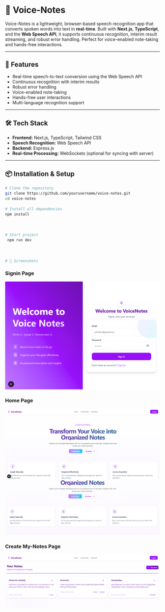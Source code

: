 # 🎤 Voice-Notes

Voice-Notes is a lightweight, browser-based speech recognition app that converts spoken words into text in **real-time**. Built with **Next.js**, **TypeScript**, and the **Web Speech API**, it supports continuous recognition, interim result streaming, and robust error handling. Perfect for voice-enabled note-taking and hands-free interactions.

----

## 🚀 Features
- Real-time speech-to-text conversion using the Web Speech API
- Continuous recognition with interim results
- Robust error handling
- Voice-enabled note-taking
- Hands-free user interactions
- Multi-language recognition support

---

## 🛠 Tech Stack
- **Frontend:** Next.js, TypeScript, Tailwind CSS  
- **Speech Recognition:** Web Speech API  
- **Backend:** Express.js  
- **Real-time Processing:** WebSockets (optional for syncing with server)  

---

## 📦 Installation & Setup

```bash
# Clone the repository
git clone https://github.com/yourusername/voice-notes.git
cd voice-notes

# Install all dependencies
npm install 



# Start project
 npm run dev



# 📸 Screenshots
```

### Signin Page
![Recipoo Signin Page](SC/Signin.png)

### Home Page
![Recipoo Home Page](SC/Home.png)
![Recipoo Home Page](SC/Home2.png)





### Create My-Notes Page
![Recipoo Home Page](SC/myNotes.png)


